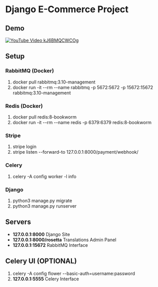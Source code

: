 # Django E-Commerce Project

## Demo
[![YouTube Video kJ6BMQCWCOg](https://utfs.io/f/nGnSqDveMsqxOUdLxp0k5fKEn2LbBoPAuZ6XMTHDcNJ0QiG1)](https://www.youtube.com/watch?v=ZKt5pkfC6Yw)

## Setup

### RabbitMQ (Docker) 
1. docker pull rabbitmq:3.10-management
2. docker run -it --rm --name rabbitmq -p 5672:5672 -p 15672:15672 rabbitmq:3.10-management 

### Redis (Docker)
1. docker pull redis:8-bookworm
2. docker run -it --rm --name redis -p 6379:6379 redis:8-bookworm

### Stripe
1. stripe login
2. stripe listen --forward-to 127.0.0.1:8000/payment/webhook/

### Celery
1. celery -A config worker -l info

### Django

1. python3 manage.py migrate
2. python3 manage.py runserver

## Servers

- **127.0.0.1:8000** Django Site
- **127.0.0.1:8000/rosetta** Translations Admin Panel
- **127.0.0.1:15672** RabbitMQ Interface

## Celery UI (OPTIONAL)
1. celery -A config flower --basic-auth=username:password
2. **127.0.0.1:5555** Celery Interface



